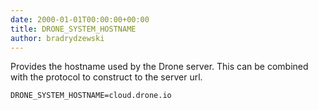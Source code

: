 ```yaml
---
date: 2000-01-01T00:00:00+00:00
title: DRONE_SYSTEM_HOSTNAME
author: bradrydzewski
---
```


Provides the hostname used by the Drone server. This can be combined with the protocol to construct to the server url.

```
DRONE_SYSTEM_HOSTNAME=cloud.drone.io
```
